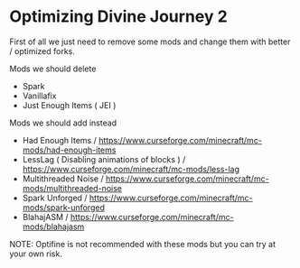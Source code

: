 # Optimizing Divine Journey 2

First of all we just need to remove some mods and change them with better / optimized forks.

Mods we should delete

- Spark
- Vanillafix
- Just Enough Items ( JEI )

Mods we should add instead

- Had Enough Items / https://www.curseforge.com/minecraft/mc-mods/had-enough-items
- LessLag ( Disabling animations of blocks ) / https://www.curseforge.com/minecraft/mc-mods/less-lag
- Multithreaded Noise / https://www.curseforge.com/minecraft/mc-mods/multithreaded-noise
- Spark Unforged / https://www.curseforge.com/minecraft/mc-mods/spark-unforged
- BlahajASM / https://www.curseforge.com/minecraft/mc-mods/blahajasm

NOTE: Optifine is not recommended with these mods but you can try at your own risk.
